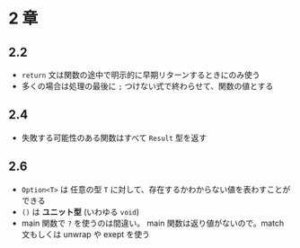 # 2 章

## 2.2
- `return` 文は関数の途中で明示的に早期リターンするときにのみ使う
- 多くの場合は処理の最後に `;` つけない式で終わらせて、関数の値とする

## 2.4
- 失敗する可能性のある関数はすべて `Result` 型を返す

## 2.6
- `Option<T>` は 任意の型 `T` に対して、存在するかわからない値を表わすことができる
- `()` は **ユニット型** (いわゆる `void`)
- main 関数で `?` を使うのは間違い。 main 関数は返り値がないので。match 文もしくは unwrap や exept を使う